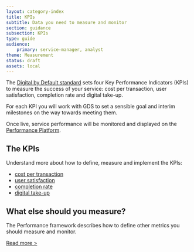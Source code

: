 ```yaml
---
layout: category-index
title: KPIs
subtitle: Data you need to measure and monitor
section: guidance
subsection: KPIs
type: guide
audience:
    primary: service-manager, analyst
theme: Measurement
status: draft
assets: local
---
```


The [Digital by Default standard](/digital-by-default) sets four Key Performance Indicators (KPIs) to measure the success of your service: cost per transaction, user satisfaction, completion rate and digital take-up.

For each KPI you will work with GDS to set a sensible goal and interim milestones on the way towards meeting them.

Once live, service performance will be monitored and displayed on the [Performance Platform](https://www.gov.uk/performance).

## The KPIs
Understand more about how to define, measure and implement the KPIs:

* [cost per transaction](/measurement/costpertransaction.html)
* [user satisfaction](/measurement/usersatisfaction.html)
* [completion rate](/measurement/completionrate.html)
* [digital take-up](/measurement/digital-takeup.html)

## What else should you measure?
The Performance framework describes how to define other metrics you should measure and monitor.

[Read more >](/measurement/performanceframework.html)
